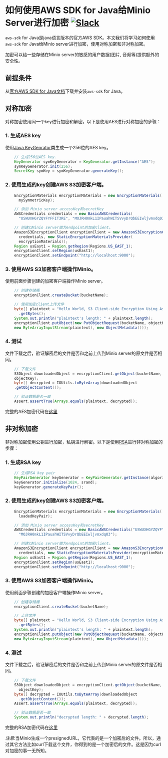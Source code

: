 # 如何使用AWS SDK for Java给Minio Server进行加密 [![Slack](https://slack.minio.io/slack?type=svg)](https://slack.minio.io)

`aws-sdk` for Java是java语言版本的官方AWS SDK。本文我们将学习如何使用`aws-sdk` for Java给Minio server进行加密，使用对称加密和非对称加密。

加密可以给一些存储在Minio server的敏感的用户数据(图片, 音频等)提供额外的安全性。

## 前提条件

从[官方AWS SDK for Java文档](http://docs.aws.amazon.com/sdk-for-java/v1/developer-guide/welcome.html)下载并安装`aws-sdk` for Java。

## 对称加密

对称加密使用同一个key进行加密和解密。以下是使用AES进行对称加密的步骤：

### 1. 生成AES key

 使用[Java KeyGenrator](https://docs.oracle.com/javase/7/docs/api/javax/crypto/KeyGenerator.html)类生成一个256位的AES key。

```java
    // 生成256位AES key.
    KeyGenerator symKeyGenerator = KeyGenerator.getInstance("AES");
    symKeyGenerator.init(256);
    SecretKey symKey = symKeyGenerator.generateKey();
```

### 2. 使用生成的key创建AWS S3加密客户端。

```java
    EncryptionMaterials encryptionMaterials = new EncryptionMaterials(
      mySymmetricKey);

    // 添加 Minio server accessKey和secretKey  
    AWSCredentials credentials = new BasicAWSCredentials(
      "USWUXHGYZQYFYFFIT3RE", "MOJRH0mkL1IPauahWITSVvyDrQbEEIwljvmxdq03");

    // 创建以Minio server做为endpoint的加密client。
    AmazonS3EncryptionClient encryptionClient = new AmazonS3EncryptionClient(
      credentials, new StaticEncryptionMaterialsProvider(
      encryptionMaterials));
    Region usEast1 = Region.getRegion(Regions.US_EAST_1);
    encryptionClient.setRegion(usEast1);
    encryptionClient.setEndpoint("http://localhost:9000");
```

### 3. 使用AWS S3加密客户端操作Minio。

使用前面步骤创建的加密客户端操作Minio server。

```java
    // 创建存储桶
    encryptionClient.createBucket(bucketName);

    // 使用加密client上传文件
    byte[] plaintext = "Hello World, S3 Client-side Encryption Using Asymmetric Master Key!"
      .getBytes();
    System.out.println("plaintext's length: " + plaintext.length);
    encryptionClient.putObject(new PutObjectRequest(bucketName, objectKey,
    new ByteArrayInputStream(plaintext), new ObjectMetadata()));
```

### 4. 测试

文件下载之后，验证解密后的文件是否和之前上传到Minio server的原文件是否相同。

```java
    // 下载文件
    S3Object downloadedObject = encryptionClient.getObject(bucketName,
    objectKey);
    byte[] decrypted = IOUtils.toByteArray(downloadedObject
    .getObjectContent());

    // 验证数据是否一致
    Assert.assertTrue(Arrays.equals(plaintext, decrypted));
```

完整的AES加密代码在[这里](././sample-code/aws-sdk-java-encryption-code/symmetric-AES/)

## 非对称加密

非对称加密使用公钥进行加密，私钥进行解密。以下是使用[RSA](https://en.wikipedia.org/wiki/RSA_(cryptosystem))进行非对称加密的步骤：

### 1. 生成RSA key

```java
    // 生成RSA key pair
    KeyPairGenerator keyGenerator = KeyPairGenerator.getInstance(algorithm);
    keyGenerator.initialize(1024, srand);
    keyGenerator.generateKeyPair();
```

### 2. 使用生成的key创建AWS S3加密客户端。

```java
    EncryptionMaterials encryptionMaterials = new EncryptionMaterials(
      loadedKeyPair);

    // 添加 Minio server accessKey和secretKey
    AWSCredentials credentials = new BasicAWSCredentials("USWUXHGYZQYFYFFIT3RE",
      "MOJRH0mkL1IPauahWITSVvyDrQbEEIwljvmxdq03");	   

    // 创建以Minio server做为endpoint的加密client。
    AmazonS3EncryptionClient encryptionClient = new AmazonS3EncryptionClient(
      credentials, new StaticEncryptionMaterialsProvider(encryptionMaterials));
    Region usEast1 = Region.getRegion(Regions.US_EAST_1);
    encryptionClient.setRegion(usEast1);
    encryptionClient.setEndpoint("http://localhost:9000");
```

### 3. 使用AWS S3加密客户端操作Minio。

使用前面步骤创建的加密客户端操作Minio server。

```java
    // 创建存储桶
    encryptionClient.createBucket(bucketName);

    // 上传文件
    byte[] plaintext = "Hello World, S3 Client-side Encryption Using Asymmetric Master Key!"
      .getBytes();
    System.out.println("plaintext's length: " + plaintext.length);
    encryptionClient.putObject(new PutObjectRequest(bucketName, objectKey,
    new ByteArrayInputStream(plaintext), new ObjectMetadata()));
```

### 4. 测试

文件下载之后，验证解密后的文件是否和之前上传到Minio server的原文件是否相同。

```java
    // 下载文件
    S3Object downloadedObject = encryptionClient.getObject(bucketName,
      objectKey);
    byte[] decrypted = IOUtils.toByteArray(downloadedObject
      .getObjectContent());
    Assert.assertTrue(Arrays.equals(plaintext, decrypted));

    // 验证数据是否一致
    System.out.println("decrypted length: " + decrypted.length);
```

完整的RSA加密代码在[这里](././sample-code/aws-sdk-java-encryption-code/asymmetric-RSA/)

*注意*:当Minio生成一个presignedURL，它代表的是一个加密后的文件。所以，通过其它方法比如curl下载这个文件，你得到的是一个加密后的文件。这是因为curl对加密的事一无所知。
